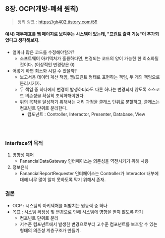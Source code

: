 ## 8장. OCP(개방-폐쇄 원칙)
> 정리 링크 : https://gh402.tistory.com/59

#### 예시)  재무제표를 웹 페이지로 보여주는 시스템이 있는데, "프린트 출력 기능"이 추가되었다고 생각해보자.
- 얼마나 많은 코드를 수정해야할까?
    - 소프트웨어 아키텍처가 훌륭하다면, 변경되는 코드의 양이 가능한 한 최소화될 것이다. (이상적인 변경량은 0)
- 어떻게 하면 최소화 시킬 수 있을까? 
    - 보고서용 데이터 계산 책임, 웹/프린트 형태로 표현하는 책임, 두 개의 책임으로 분리시키자.
    - 두 책임 중 하나에서 변경이 발생하더라도 다른 하나는 변경되지 않도록 소스코드 의존성을 확실히 조직화해야한다. 
    - 위의 목적을 달성하기 위해서는 처리 과정을 클래스 단위로 분할하고, 클래스는 컴포넌트 단위로 분리한다. 
        - 컴포넌트 : Controller, Interactor, Presenter, Database, View

</br>
</br>

### Interface의 목적
1. 방향성 제어
    - FanancialDataGateway 인터페이스는 의존성을 역전시키기 위해 사용
2. 정보은닉
    - FanancialReportRequester 인터페이스는 Controller가 Interactor 내부에 대해 너무 많이 알지 못하도록 막기 위해서 존재. 

### 결론
- OCP :  시스템의 아키텍처를 떠받치는 원동력 중 하나
- 목표 : 시스템 확장성 및 변경으로 인해 시스템에 영향을 받지 않도록 하기 
    - 컴포넌트 단위로 분리
    - 저수준 컴포넌트에서 발생한 변경으로부터 고수준 컴포넌트를 보호할 수 있는 형태의 의존성 계층구조가 만들기.
 
</br>
</br>
